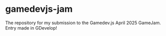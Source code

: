 # gamedevjs-jam
The repository for my submission to the Gamedev.js April 2025 GameJam. Entry made in GDevelop!
